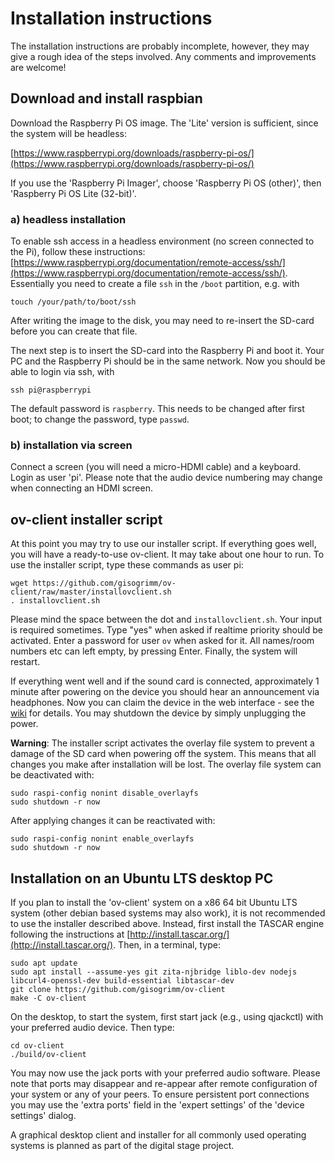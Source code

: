 # Installation instructions

The installation instructions are probably incomplete, however, they may
give a rough idea of the steps involved. Any comments and improvements are
welcome!

## Download and install raspbian

Download the Raspberry Pi OS image. The 'Lite' version is sufficient, since the system will be headless:

[https://www.raspberrypi.org/downloads/raspberry-pi-os/](https://www.raspberrypi.org/downloads/raspberry-pi-os/)

If you use the 'Raspberry Pi Imager', choose 'Raspberry Pi OS (other)', 
then  'Raspberry Pi OS Lite (32-bit)'.

### a) headless installation

To enable ssh access in a headless environment (no screen connected to the Pi), follow these instructions:
[https://www.raspberrypi.org/documentation/remote-access/ssh/](https://www.raspberrypi.org/documentation/remote-access/ssh/). Essentially you need to create a file `ssh` in the `/boot` partition, e.g. with
````
touch /your/path/to/boot/ssh
````
After writing the image to the disk, you may need to re-insert the SD-card before you can create that file.

The next step is to insert the SD-card into the Raspberry Pi and boot it. Your PC and the Raspberry Pi should be in the same network.
Now you should be able to login via ssh, with
````
ssh pi@raspberrypi
````
The default password is `raspberry`. This needs to be changed after first boot; to change the password, type `passwd`.

### b) installation via screen

Connect a screen (you will need a micro-HDMI cable) and a keyboard. 
Login as user 'pi'. Please note that the audio device numbering may change
when connecting an HDMI screen.

## ov-client installer script

At this point you may try to use our installer script. If everything goes well, you will have a ready-to-use ov-client. It may take about one hour to run. To use the installer script, type these commands as user pi:
````
wget https://github.com/gisogrimm/ov-client/raw/master/installovclient.sh
. installovclient.sh
````

Please mind the space between the dot and `installovclient.sh`.  Your
input is required sometimes. Type "yes" when asked if realtime
priority should be activated. Enter a password for user `ov` when
asked for it. All names/room numbers etc can left empty, by pressing
Enter. Finally, the system will restart.

If everything went well and if the sound card is connected,
approximately 1 minute after powering on the device you should hear an
announcement via headphones. Now you can claim the device in the web interface - see the [wiki](https://github.com/gisogrimm/ov-client/wiki#configuration-of-your-device) for details.  You may shutdown the
device by simply unplugging the power.

**Warning**: The installer script activates the overlay file system to
prevent a damage of the SD card when powering off the system. This
means that all changes you make after installation will be lost. The
overlay file system can be deactivated with:

````
sudo raspi-config nonint disable_overlayfs
sudo shutdown -r now
````

After applying changes it can be reactivated with:

````
sudo raspi-config nonint enable_overlayfs
sudo shutdown -r now
````

## Installation on an Ubuntu LTS desktop PC

If you plan to install the 'ov-client' system on a x86 64 bit Ubuntu LTS
system (other debian based systems may also work), it is not
recommended to use the installer described above. Instead, first
install the TASCAR engine following the instructions at
[http://install.tascar.org/](http://install.tascar.org/). Then, in a
terminal, type:

````
sudo apt update
sudo apt install --assume-yes git zita-njbridge liblo-dev nodejs libcurl4-openssl-dev build-essential libtascar-dev
git clone https://github.com/gisogrimm/ov-client
make -C ov-client
````

On the desktop, to start the system, first start jack (e.g., using
qjackctl) with your preferred audio device. Then type:

````
cd ov-client
./build/ov-client
````

You may now use the jack ports with your preferred audio
software. Please note that ports may disappear and re-appear after
remote configuration of your system or any of your peers. To ensure
persistent port connections you may use the 'extra ports' field in the
'expert settings' of the 'device settings' dialog.

A graphical desktop client and installer for all commonly used
operating systems is planned as part of the digital stage project.
